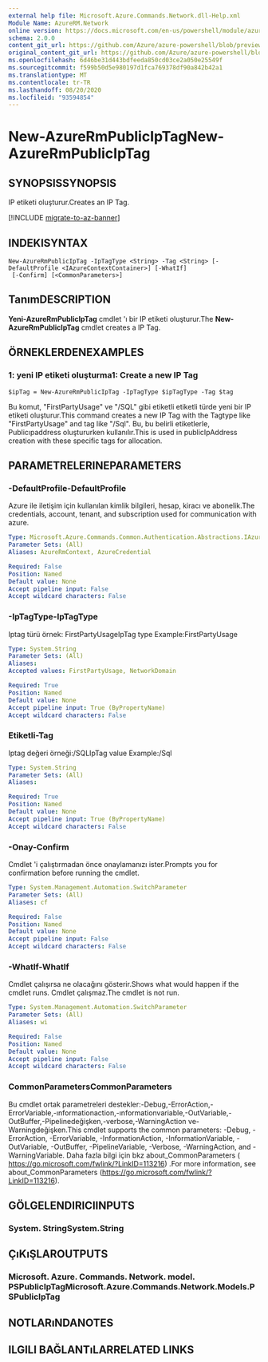 ```yaml
---
external help file: Microsoft.Azure.Commands.Network.dll-Help.xml
Module Name: AzureRM.Network
online version: https://docs.microsoft.com/en-us/powershell/module/azurerm.network/new-azurermpubliciptag
schema: 2.0.0
content_git_url: https://github.com/Azure/azure-powershell/blob/preview/src/ResourceManager/Network/Commands.Network/help/New-AzureRmPublicIpTag.md
original_content_git_url: https://github.com/Azure/azure-powershell/blob/preview/src/ResourceManager/Network/Commands.Network/help/New-AzureRmPublicIpTag.md
ms.openlocfilehash: 6d46be31d443bdfeeda850cd03ce2a050e25549f
ms.sourcegitcommit: f599b50d5e980197d1fca769378df90a842b42a1
ms.translationtype: MT
ms.contentlocale: tr-TR
ms.lasthandoff: 08/20/2020
ms.locfileid: "93594854"
---
```

# <span data-ttu-id="413f6-101">New-AzureRmPublicIpTag</span><span class="sxs-lookup"><span data-stu-id="413f6-101">New-AzureRmPublicIpTag</span></span>

## <span data-ttu-id="413f6-102">SYNOPSIS</span><span class="sxs-lookup"><span data-stu-id="413f6-102">SYNOPSIS</span></span>
<span data-ttu-id="413f6-103">IP etiketi oluşturur.</span><span class="sxs-lookup"><span data-stu-id="413f6-103">Creates an IP Tag.</span></span>

[!INCLUDE [migrate-to-az-banner](../../includes/migrate-to-az-banner.md)]

## <span data-ttu-id="413f6-104">INDEKI</span><span class="sxs-lookup"><span data-stu-id="413f6-104">SYNTAX</span></span>

```
New-AzureRmPublicIpTag -IpTagType <String> -Tag <String> [-DefaultProfile <IAzureContextContainer>] [-WhatIf]
 [-Confirm] [<CommonParameters>]
```

## <span data-ttu-id="413f6-105">Tanım</span><span class="sxs-lookup"><span data-stu-id="413f6-105">DESCRIPTION</span></span>
<span data-ttu-id="413f6-106">**Yeni-AzureRmPublicIpTag** cmdlet 'ı bir IP etiketi oluşturur.</span><span class="sxs-lookup"><span data-stu-id="413f6-106">The **New-AzureRmPublicIpTag** cmdlet creates a IP Tag.</span></span>

## <span data-ttu-id="413f6-107">ÖRNEKLERDEN</span><span class="sxs-lookup"><span data-stu-id="413f6-107">EXAMPLES</span></span>

### <span data-ttu-id="413f6-108">1: yeni IP etiketi oluşturma</span><span class="sxs-lookup"><span data-stu-id="413f6-108">1: Create a new IP Tag</span></span>
```
$ipTag = New-AzureRmPublicIpTag -IpTagType $ipTagType -Tag $tag
```

<span data-ttu-id="413f6-109">Bu komut, "FirstPartyUsage" ve "/SQL" gibi etiketli etiketli türde yeni bir IP etiketi oluşturur.</span><span class="sxs-lookup"><span data-stu-id="413f6-109">This command creates a new IP Tag with the Tagtype like "FirstPartyUsage" and tag like "/Sql".</span></span> <span data-ttu-id="413f6-110">Bu, bu belirli etiketlerle, Publicıpaddress oluştururken kullanılır.</span><span class="sxs-lookup"><span data-stu-id="413f6-110">This is used in publicIpAddress creation with these specific tags for allocation.</span></span>

## <span data-ttu-id="413f6-111">PARAMETRELERINE</span><span class="sxs-lookup"><span data-stu-id="413f6-111">PARAMETERS</span></span>

### <span data-ttu-id="413f6-112">-DefaultProfile</span><span class="sxs-lookup"><span data-stu-id="413f6-112">-DefaultProfile</span></span>
<span data-ttu-id="413f6-113">Azure ile iletişim için kullanılan kimlik bilgileri, hesap, kiracı ve abonelik.</span><span class="sxs-lookup"><span data-stu-id="413f6-113">The credentials, account, tenant, and subscription used for communication with azure.</span></span>

```yaml
Type: Microsoft.Azure.Commands.Common.Authentication.Abstractions.IAzureContextContainer
Parameter Sets: (All)
Aliases: AzureRmContext, AzureCredential

Required: False
Position: Named
Default value: None
Accept pipeline input: False
Accept wildcard characters: False
```

### <span data-ttu-id="413f6-114">-IpTagType</span><span class="sxs-lookup"><span data-stu-id="413f6-114">-IpTagType</span></span>
<span data-ttu-id="413f6-115">Iptag türü örnek: FirstPartyUsage</span><span class="sxs-lookup"><span data-stu-id="413f6-115">IpTag type Example:FirstPartyUsage</span></span>

```yaml
Type: System.String
Parameter Sets: (All)
Aliases:
Accepted values: FirstPartyUsage, NetworkDomain

Required: True
Position: Named
Default value: None
Accept pipeline input: True (ByPropertyName)
Accept wildcard characters: False
```

### <span data-ttu-id="413f6-116">Etiketli</span><span class="sxs-lookup"><span data-stu-id="413f6-116">-Tag</span></span>
<span data-ttu-id="413f6-117">Iptag değeri örneği:/SQL</span><span class="sxs-lookup"><span data-stu-id="413f6-117">IpTag value Example:/Sql</span></span>

```yaml
Type: System.String
Parameter Sets: (All)
Aliases:

Required: True
Position: Named
Default value: None
Accept pipeline input: True (ByPropertyName)
Accept wildcard characters: False
```

### <span data-ttu-id="413f6-118">-Onay</span><span class="sxs-lookup"><span data-stu-id="413f6-118">-Confirm</span></span>
<span data-ttu-id="413f6-119">Cmdlet 'i çalıştırmadan önce onaylamanızı ister.</span><span class="sxs-lookup"><span data-stu-id="413f6-119">Prompts you for confirmation before running the cmdlet.</span></span>

```yaml
Type: System.Management.Automation.SwitchParameter
Parameter Sets: (All)
Aliases: cf

Required: False
Position: Named
Default value: None
Accept pipeline input: False
Accept wildcard characters: False
```

### <span data-ttu-id="413f6-120">-WhatIf</span><span class="sxs-lookup"><span data-stu-id="413f6-120">-WhatIf</span></span>
<span data-ttu-id="413f6-121">Cmdlet çalışırsa ne olacağını gösterir.</span><span class="sxs-lookup"><span data-stu-id="413f6-121">Shows what would happen if the cmdlet runs.</span></span>
<span data-ttu-id="413f6-122">Cmdlet çalışmaz.</span><span class="sxs-lookup"><span data-stu-id="413f6-122">The cmdlet is not run.</span></span>

```yaml
Type: System.Management.Automation.SwitchParameter
Parameter Sets: (All)
Aliases: wi

Required: False
Position: Named
Default value: None
Accept pipeline input: False
Accept wildcard characters: False
```

### <span data-ttu-id="413f6-123">CommonParameters</span><span class="sxs-lookup"><span data-stu-id="413f6-123">CommonParameters</span></span>
<span data-ttu-id="413f6-124">Bu cmdlet ortak parametreleri destekler:-Debug,-ErrorAction,-ErrorVariable,-ınformationaction,-ınformationvariable,-OutVariable,-OutBuffer,-Pipelinedeğişken,-verbose,-WarningAction ve-Warningdeğişken.</span><span class="sxs-lookup"><span data-stu-id="413f6-124">This cmdlet supports the common parameters: -Debug, -ErrorAction, -ErrorVariable, -InformationAction, -InformationVariable, -OutVariable, -OutBuffer, -PipelineVariable, -Verbose, -WarningAction, and -WarningVariable.</span></span> <span data-ttu-id="413f6-125">Daha fazla bilgi için bkz about_CommonParameters ( https://go.microsoft.com/fwlink/?LinkID=113216) .</span><span class="sxs-lookup"><span data-stu-id="413f6-125">For more information, see about_CommonParameters (https://go.microsoft.com/fwlink/?LinkID=113216).</span></span>

## <span data-ttu-id="413f6-126">GÖLGELENDIRICI</span><span class="sxs-lookup"><span data-stu-id="413f6-126">INPUTS</span></span>

### <span data-ttu-id="413f6-127">System. String</span><span class="sxs-lookup"><span data-stu-id="413f6-127">System.String</span></span>

## <span data-ttu-id="413f6-128">ÇıKıŞLAR</span><span class="sxs-lookup"><span data-stu-id="413f6-128">OUTPUTS</span></span>

### <span data-ttu-id="413f6-129">Microsoft. Azure. Commands. Network. model. PSPublicIpTag</span><span class="sxs-lookup"><span data-stu-id="413f6-129">Microsoft.Azure.Commands.Network.Models.PSPublicIpTag</span></span>

## <span data-ttu-id="413f6-130">NOTLARıNDA</span><span class="sxs-lookup"><span data-stu-id="413f6-130">NOTES</span></span>

## <span data-ttu-id="413f6-131">ILGILI BAĞLANTıLAR</span><span class="sxs-lookup"><span data-stu-id="413f6-131">RELATED LINKS</span></span>
